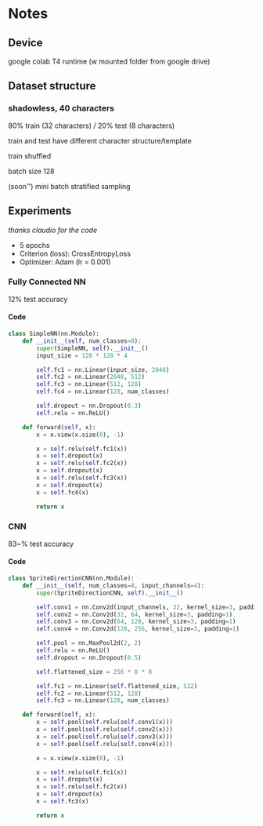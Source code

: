 # Notes

## Device

google colab T4 runtime (w mounted folder from google drive)

## Dataset structure

### shadowless, 40 characters

80% train (32 characters) / 20% test (8 characters)

train and test have different character structure/template

train shuffled

batch size 128

(soon™) mini batch stratified sampling

## Experiments

*thanks claudio for the code*

- 5 epochs
- Criterion (loss): CrossEntropyLoss
- Optimizer: Adam (lr = 0.001)

### Fully Connected NN

12% test accuracy

#### Code

```python
class SimpleNN(nn.Module):
    def __init__(self, num_classes=8):
        super(SimpleNN, self).__init__()
        input_size = 128 * 128 * 4

        self.fc1 = nn.Linear(input_size, 2048)
        self.fc2 = nn.Linear(2048, 512)
        self.fc3 = nn.Linear(512, 128)
        self.fc4 = nn.Linear(128, num_classes)

        self.dropout = nn.Dropout(0.3)
        self.relu = nn.ReLU()

    def forward(self, x):
        x = x.view(x.size(0), -1)

        x = self.relu(self.fc1(x))
        x = self.dropout(x)
        x = self.relu(self.fc2(x))
        x = self.dropout(x)
        x = self.relu(self.fc3(x))
        x = self.dropout(x)
        x = self.fc4(x)

        return x
```

### CNN

83~% test accuracy

#### Code

```python
class SpriteDirectionCNN(nn.Module):
    def __init__(self, num_classes=8, input_channels=4):
        super(SpriteDirectionCNN, self).__init__()

        self.conv1 = nn.Conv2d(input_channels, 32, kernel_size=3, padding=1)
        self.conv2 = nn.Conv2d(32, 64, kernel_size=3, padding=1)
        self.conv3 = nn.Conv2d(64, 128, kernel_size=3, padding=1)
        self.conv4 = nn.Conv2d(128, 256, kernel_size=3, padding=1)

        self.pool = nn.MaxPool2d(2, 2)
        self.relu = nn.ReLU()
        self.dropout = nn.Dropout(0.5)

        self.flattened_size = 256 * 8 * 8

        self.fc1 = nn.Linear(self.flattened_size, 512)
        self.fc2 = nn.Linear(512, 128)
        self.fc3 = nn.Linear(128, num_classes)

    def forward(self, x):
        x = self.pool(self.relu(self.conv1(x)))
        x = self.pool(self.relu(self.conv2(x)))
        x = self.pool(self.relu(self.conv3(x)))
        x = self.pool(self.relu(self.conv4(x)))

        x = x.view(x.size(0), -1)

        x = self.relu(self.fc1(x))
        x = self.dropout(x)
        x = self.relu(self.fc2(x))
        x = self.dropout(x)
        x = self.fc3(x)

        return x
```
